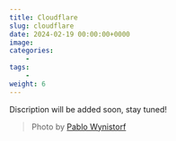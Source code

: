 ```yaml
---
title: Cloudflare
slug: cloudflare
date: 2024-02-19 00:00:00+0000
image: 
categories:
    - 
tags:
    - 
weight: 6
---
```

Discription will be added soon, stay tuned!

> Photo by [Pablo Wynistorf](https://www.pablo.one)
